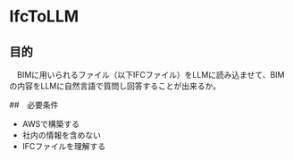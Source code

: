 # IfcToLLM
## 目的
　BIMに用いられるファイル（以下IFCファイル）をLLMに読み込ませて、BIMの内容をLLMに自然言語で質問し回答することが出来るか。

##　必要条件
- AWSで構築する
- 社内の情報を含めない
- IFCファイルを理解する
